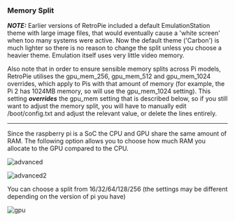 ### Memory Split

***NOTE:*** Earlier versions of RetroPie included a default EmulationStation theme with large image files, that would eventually cause a 'white screen' when too many systems were active. Now the default theme ('Carbon') is much lighter so there is no reason to change the split unless you choose a heavier theme. Emulation itself uses very little video memory.

Also note that in order to ensure sensible memory splits across Pi models, RetroPie utilises the gpu_mem_256, gpu_mem_512 and gpu_mem_1024 overrides, which apply to Pis with that amount of memory (for example, the Pi 2 has 1024MB memory, so will use the gpu_mem_1024 setting). This setting **_overrides_** the gpu_mem setting that is described below, so if you still want to adjust the memory split, you will have to manually edit /boot/config.txt and adjust the relevant value, or delete the lines entirely.

***

Since the raspberry pi is a SoC the CPU and GPU share the same amount of RAM. The following option allows you to choose how much RAM you allocate to the GPU compared to the CPU.

![advanced](https://cloud.githubusercontent.com/assets/10035308/10713851/061f690e-7a93-11e5-9ed1-86981e7c9325.png)

![advanced2](https://cloud.githubusercontent.com/assets/10035308/10713853/290b82cc-7a93-11e5-92ec-0b94aaa60185.png)

You can choose a split from 16/32/64/128/256 (the settings may be different depending on the version of pi you have)

![gpu](https://cloud.githubusercontent.com/assets/10035308/10713855/53c539b8-7a93-11e5-9016-2117e8a890ad.png)